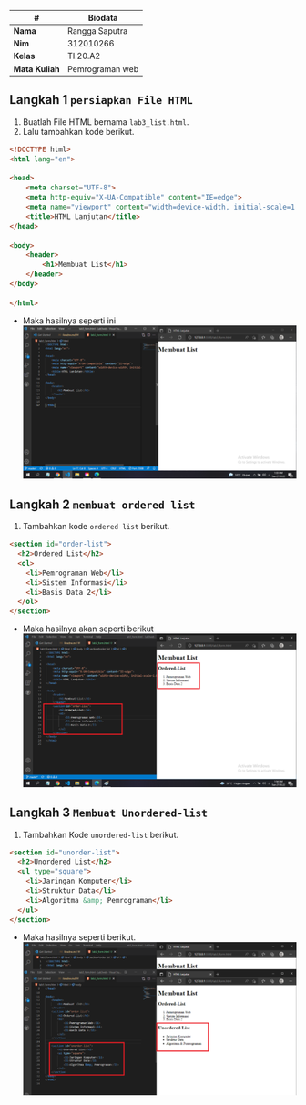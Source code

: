 |#              |Biodata        |
|---------------|-------------- |
|**Nama**       |Rangga Saputra |
|**Nim**        |312010266      |
|**Kelas**      |TI.20.A2       |
|**Mata Kuliah**|Pemrograman web|

## Langkah 1 `persiapkan File HTML`
1. Buatlah File HTML bernama `lab3_list.html`.
2. Lalu tambahkan kode berikut.

```html
<!DOCTYPE html>
<html lang="en">

<head>
    <meta charset="UTF-8">
    <meta http-equiv="X-UA-Compatible" content="IE=edge">
    <meta name="viewport" content="width=device-width, initial-scale=1.0">
    <title>HTML Lanjutan</title>
</head>

<body>
    <header>
        <h1>Membuat List</h1>
    </header>
</body>

</html>
```
* Maka hasilnya seperti ini
![langkah1](img/langkah_1.png)

## Langkah 2 `membuat ordered list`
1. Tambahkan kode `ordered list` berikut.
```html
<section id="order-list">
  <h2>Ordered List</h2>
  <ol>
    <li>Pemrograman Web</li>
    <li>Sistem Informasi</li>
    <li>Basis Data 2</li>
  </ol>
</section>
```
* Maka hasilnya akan seperti berikut
![ordered-list](img/ordered_list.png)

## Langkah 3 `Membuat Unordered-list`
1. Tambahkan Kode `unordered-list` berikut.
```html
<section id="unorder-list">
  <h2>Unordered List</h2>
  <ul type="square">
    <li>Jaringan Komputer</li>
    <li>Struktur Data</li>
    <li>Algoritma &amp; Pemrograman</li>
  </ul>
</section>
```
* Maka hasilnya seperti berikut.
![unordered-list](img/unordered-list.png)
